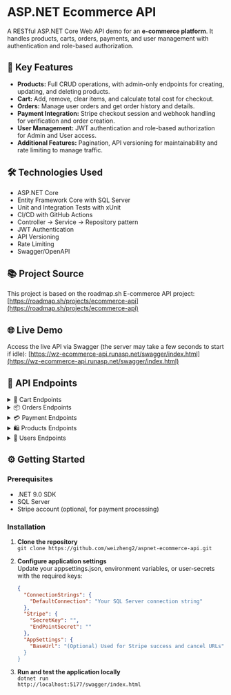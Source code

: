 # ASP.NET Ecommerce API
A RESTful ASP.NET Core Web API demo for an **e-commerce platform**. It handles products, carts, orders, payments, and user management with authentication and role-based authorization.

## 🚀 Key Features

- **Products:** Full CRUD operations, with admin-only endpoints for creating, updating, and deleting products.  
- **Cart:** Add, remove, clear items, and calculate total cost for checkout.  
- **Orders:** Manage user orders and get order history and details.  
- **Payment Integration:** Stripe checkout session and webhook handling for verification and order creation.  
- **User Management:** JWT authentication and role-based authorization for Admin and User access.  
- **Additional Features:** Pagination, API versioning for maintainability and rate limiting to manage traffic.

## 🛠️ Technologies Used
- ASP.NET Core
- Entity Framework Core with SQL Server
- Unit and Integration Tests with xUnit
- CI/CD with GitHub Actions
- Controller → Service → Repository pattern
- JWT Authentication
- API Versioning
- Rate Limiting
- Swagger/OpenAPI

## 📚 Project Source
This project is based on the roadmap.sh E-commerce API project:  
[https://roadmap.sh/projects/ecommerce-api](https://roadmap.sh/projects/ecommerce-api)


## 🌐 Live Demo
Access the live API via Swagger (the server may take a few seconds to start if idle): 
[https://wz-ecommerce-api.runasp.net/swagger/index.html](https://wz-ecommerce-api.runasp.net/swagger/index.html)


## 📡 API Endpoints

<details>
<summary>🛒 Cart Endpoints</summary>
  
| Method | Endpoint | Description | Auth |
|--------|----------|-------------|------|
| `GET` | `/cart` | Get all cart items from user's cart | ✅ |
| `POST` | `/cart` | Add product to user's cart | ✅ |
| `PUT` | `/cart/{cartItemId}` | Update cart item quantity or remove if 0 or negative | ✅ |
| `DELETE` | `/cart/clear` | Remove all items from cart | ✅ |

</details>
  
<details>
<summary>📦 Orders Endpoints</summary>
  
| Method | Endpoint | Description | Auth |
|--------|----------|-------------|------|
| `GET` | `/order` | Get all user orders | ✅ |
| `GET` | `/order/{orderId}` | Get order by ID | ✅ |

</details>

<details>
<summary>💳 Payment Endpoints</summary>
  
| Method | Endpoint | Description | Auth |
|--------|----------|-------------|------|
| `POST` | `/payment/create-checkout-session` | Create Stripe checkout session | ✅ |
| `GET` | `/payment/payment-success` | Success page after checkout | ❌ |
| `GET` | `/payment/payment-cancelled` | Cancelled page after checkout | ❌ |
| `POST` | `/payment/webhook` | Handle Stripe webhooks | ❌ |

</details>

<details>
<summary>🛍️ Products Endpoints</summary>
  
| Method | Endpoint | Description | Auth | Admin |
|--------|----------|-------------|------|-------|
| `GET` | `/products` | Get all products | ❌ | ❌ |
| `POST` | `/products` | Create new product | ✅ | ✅ |
| `GET` | `/products/filter` | Get products by filter criteria | ❌ | ❌ |
| `GET` | `/products/{id}` | Get product by ID | ❌ | ❌ |
| `PUT` | `/products/{id}` | Update product | ✅ | ✅ |
| `DELETE` | `/products/{id}` | Delete product | ✅ | ✅ |

</details>

<details>
<summary>👥 Users Endpoints</summary>
  
| Method | Endpoint | Description | Auth | Admin |
|--------|----------|-------------|------|-------|
| `POST` | `/register` | Register new user | ❌ | ❌ |
| `POST` | `/login` | Login user | ❌ | ❌ |
| `POST` | `/refresh-token` | Refresh JWT token | ✅ | ❌ |
| `POST` | `/make-admin` | Grant admin privileges | ✅ | ✅ |

</details>


## ⚙️ Getting Started

### Prerequisites
- .NET 9.0 SDK
- SQL Server
- Stripe account (optional, for payment processing)

### Installation

1. **Clone the repository**  
   `git clone https://github.com/weizheng2/aspnet-ecommerce-api.git`

2. **Configure application settings**  
   Update your appsettings.json, environment variables, or user-secrets with the required keys:  
   ```json
   {
     "ConnectionStrings": {
       "DefaultConnection": "Your SQL Server connection string"
     },
     "Stripe": {
       "SecretKey": "",
       "EndPointSecret": ""
     },
     "AppSettings": {
       "BaseUrl": "(Optional) Used for Stripe success and cancel URLs""
     }
   }
   ```
   
3. **Run and test the application locally**  
   `dotnet run`  
   `http://localhost:5177/swagger/index.html`
